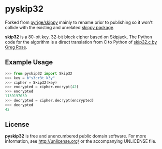 # pyskip32

Forked from [pyrige/skippy](//github.com/pyrige/skippy) mainly to
rename prior to publishing so it won't collide with the existing and
unrelated [skippy package](https://pypi.org/project/skippy/).

**skip32** is a 80-bit key, 32-bit block cipher based on Skipjack.
The Python code for the algorithm is a direct translation from C to Python of
[skip32.c by Greg Rose](http://www.qualcomm.com.au/PublicationsDocs/skip32.c).

## Example Usage
```python
>>> from pyskip32 import Skip32
>>> key = b"s3cr3t_k3y"
>>> cipher = Skip32(key)
>>> encrypted = cipher.encrypt(42)
>>> encrypted
1139197039
>>> decrypted = cipher.decrypt(encrypted)
>>> decrypted
42
```

## License
**pyskip32** is free and unencumbered public domain software.
For more information, see http://unlicense.org/ or the accompanying UNLICENSE file.

